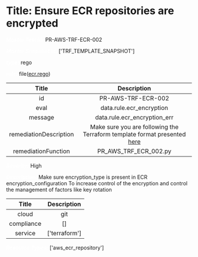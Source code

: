 



# Title: Ensure ECR repositories are encrypted


***<font color="white">Master Test Id:</font>*** PR-AWS-TRF-ECR-002

***<font color="white">Master Snapshot Id:</font>*** ['TRF_TEMPLATE_SNAPSHOT']

***<font color="white">type:</font>*** rego

***<font color="white">rule:</font>*** file([ecr.rego])  
  
  
  
  

|Title|Description|
| :---: | :---: |
|id|PR-AWS-TRF-ECR-002|
|eval|data.rule.ecr_encryption|
|message|data.rule.ecr_encryption_err|
|remediationDescription|Make sure you are following the Terraform template format presented <a href='https://registry.terraform.io/providers/hashicorp/aws/latest/docs/resources/ecr_repository' target='_blank'>here</a>|
|remediationFunction|PR_AWS_TRF_ECR_002.py|


***<font color="white">Severity:</font>*** High

***<font color="white">Description:</font>*** Make sure encryption_type is present in ECR encryption_configuration To increase control of the encryption and control the management of factors like key rotation  
  
  

|Title|Description|
| :---: | :---: |
|cloud|git|
|compliance|[]|
|service|['terraform']|


***<font color="white">Resource Types:</font>*** ['aws_ecr_repository']


[ecr.rego]: https://github.com/prancer-io/prancer-compliance-test/tree/master/aws/terraform/ecr.rego
